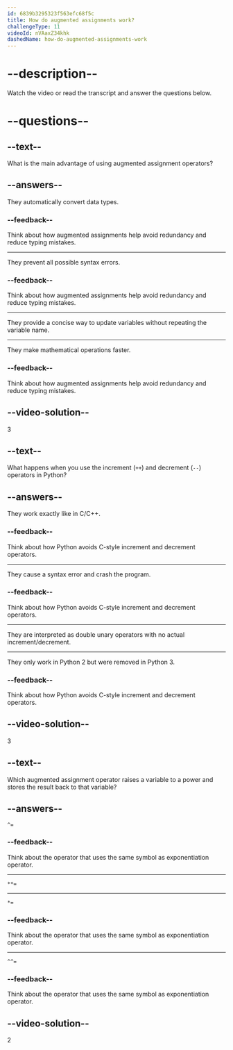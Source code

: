 ```yaml
---
id: 6839b3295323f563efc68f5c
title: How do augmented assignments work?
challengeType: 11
videoId: nVAaxZ34khk
dashedName: how-do-augmented-assignments-work
---
```


# --description--

Watch the video or read the transcript and answer the questions below.

# --questions--

## --text--

What is the main advantage of using augmented assignment operators?

## --answers--

They automatically convert data types.

### --feedback--

Think about how augmented assignments help avoid redundancy and reduce typing mistakes.

---

They prevent all possible syntax errors.

### --feedback--

Think about how augmented assignments help avoid redundancy and reduce typing mistakes.

---

They provide a concise way to update variables without repeating the variable name.

---

They make mathematical operations faster.

### --feedback--

Think about how augmented assignments help avoid redundancy and reduce typing mistakes.

## --video-solution--

3

## --text--

What happens when you use the increment (`++`) and decrement (`--`) operators in Python?

## --answers--

They work exactly like in C/C++.

### --feedback--

Think about how Python avoids C-style increment and decrement operators.

---

They cause a syntax error and crash the program.

### --feedback--

Think about how Python avoids C-style increment and decrement operators.

---

They are interpreted as double unary operators with no actual increment/decrement.

---

They only work in Python 2 but were removed in Python 3.

### --feedback--

Think about how Python avoids C-style increment and decrement operators.

## --video-solution--

3

## --text--

Which augmented assignment operator raises a variable to a power and stores the result back to that variable?

## --answers--

`^=`

### --feedback--

Think about the operator that uses the same symbol as exponentiation operator.

---

`**=`

---

`*=`

### --feedback--

Think about the operator that uses the same symbol as exponentiation operator.

---

`^^=`

### --feedback--

Think about the operator that uses the same symbol as exponentiation operator.

## --video-solution--

2
